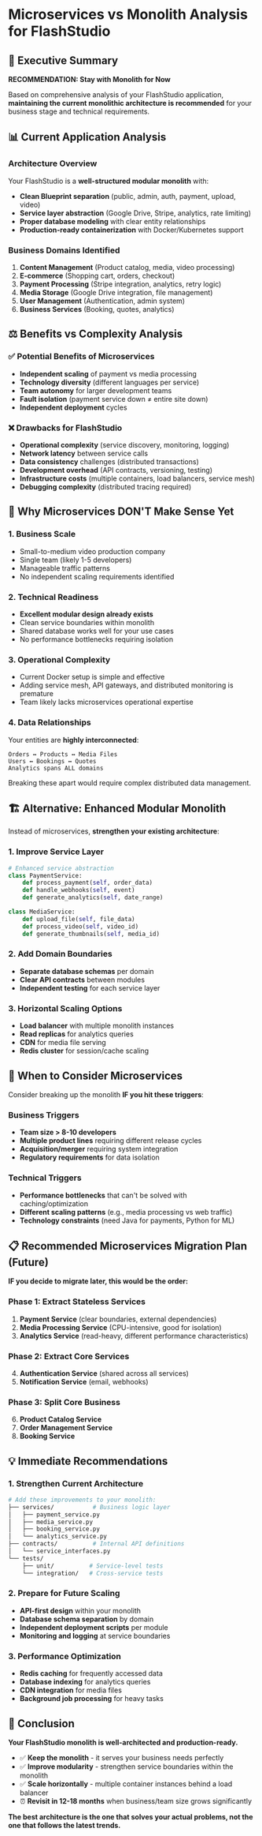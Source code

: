 # Microservices vs Monolith Analysis for FlashStudio

## 🎯 Executive Summary

**RECOMMENDATION: Stay with Monolith for Now**

Based on comprehensive analysis of your FlashStudio application, **maintaining the current monolithic architecture is recommended** for your business stage and technical requirements.

## 📊 Current Application Analysis

### Architecture Overview
Your FlashStudio is a **well-structured modular monolith** with:
- **Clean Blueprint separation** (public, admin, auth, payment, upload, video)
- **Service layer abstraction** (Google Drive, Stripe, analytics, rate limiting)
- **Proper database modeling** with clear entity relationships
- **Production-ready containerization** with Docker/Kubernetes support

### Business Domains Identified
1. **Content Management** (Product catalog, media, video processing)
2. **E-commerce** (Shopping cart, orders, checkout)
3. **Payment Processing** (Stripe integration, analytics, retry logic)
4. **Media Storage** (Google Drive integration, file management)
5. **User Management** (Authentication, admin system)
6. **Business Services** (Booking, quotes, analytics)

## ⚖️ Benefits vs Complexity Analysis

### ✅ Potential Benefits of Microservices
- **Independent scaling** of payment vs media processing
- **Technology diversity** (different languages per service)
- **Team autonomy** for larger development teams
- **Fault isolation** (payment service down ≠ entire site down)
- **Independent deployment** cycles

### ❌ Drawbacks for FlashStudio
- **Operational complexity** (service discovery, monitoring, logging)
- **Network latency** between service calls
- **Data consistency** challenges (distributed transactions)
- **Development overhead** (API contracts, versioning, testing)
- **Infrastructure costs** (multiple containers, load balancers, service mesh)
- **Debugging complexity** (distributed tracing required)

## 🚫 Why Microservices DON'T Make Sense Yet

### 1. **Business Scale**
- Small-to-medium video production company
- Single team (likely 1-5 developers)
- Manageable traffic patterns
- No independent scaling requirements identified

### 2. **Technical Readiness**
- **Excellent modular design already exists**
- Clean service boundaries within monolith
- Shared database works well for your use cases
- No performance bottlenecks requiring isolation

### 3. **Operational Complexity**
- Current Docker setup is simple and effective
- Adding service mesh, API gateways, and distributed monitoring is premature
- Team likely lacks microservices operational expertise

### 4. **Data Relationships**
Your entities are **highly interconnected**:
```
Orders ↔ Products ↔ Media Files
Users ↔ Bookings ↔ Quotes  
Analytics spans ALL domains
```
Breaking these apart would require complex distributed data management.

## 🏗️ Alternative: Enhanced Modular Monolith

Instead of microservices, **strengthen your existing architecture**:

### 1. **Improve Service Layer**
```python
# Enhanced service abstraction
class PaymentService:
    def process_payment(self, order_data)
    def handle_webhooks(self, event)
    def generate_analytics(self, date_range)

class MediaService:
    def upload_file(self, file_data)
    def process_video(self, video_id)
    def generate_thumbnails(self, media_id)
```

### 2. **Add Domain Boundaries**
- **Separate database schemas** per domain
- **Clear API contracts** between modules  
- **Independent testing** for each service layer

### 3. **Horizontal Scaling Options**
- **Load balancer** with multiple monolith instances
- **Read replicas** for analytics queries
- **CDN** for media file serving
- **Redis cluster** for session/cache scaling

## 🚀 When to Consider Microservices

Consider breaking up the monolith **IF you hit these triggers**:

### Business Triggers
- **Team size > 8-10 developers**
- **Multiple product lines** requiring different release cycles
- **Acquisition/merger** requiring system integration
- **Regulatory requirements** for data isolation

### Technical Triggers
- **Performance bottlenecks** that can't be solved with caching/optimization
- **Different scaling patterns** (e.g., media processing vs web traffic)
- **Technology constraints** (need Java for payments, Python for ML)

## 📋 Recommended Microservices Migration Plan (Future)

**IF you decide to migrate later, this would be the order:**

### Phase 1: Extract Stateless Services
1. **Payment Service** (clear boundaries, external dependencies)
2. **Media Processing Service** (CPU-intensive, good for isolation)
3. **Analytics Service** (read-heavy, different performance characteristics)

### Phase 2: Extract Core Services  
4. **Authentication Service** (shared across all services)
5. **Notification Service** (email, webhooks)

### Phase 3: Split Core Business
6. **Product Catalog Service**
7. **Order Management Service**
8. **Booking Service**

## 💡 Immediate Recommendations

### 1. **Strengthen Current Architecture**
```bash
# Add these improvements to your monolith:
├── services/           # Business logic layer
│   ├── payment_service.py
│   ├── media_service.py
│   ├── booking_service.py
│   └── analytics_service.py
├── contracts/          # Internal API definitions
│   └── service_interfaces.py
└── tests/
    ├── unit/          # Service-level tests
    └── integration/   # Cross-service tests
```

### 2. **Prepare for Future Scaling**
- **API-first design** within your monolith
- **Database schema separation** by domain
- **Independent deployment scripts** per module
- **Monitoring and logging** at service boundaries

### 3. **Performance Optimization**
- **Redis caching** for frequently accessed data
- **Database indexing** for analytics queries  
- **CDN integration** for media files
- **Background job processing** for heavy tasks

## 🎯 Conclusion

**Your FlashStudio monolith is well-architected and production-ready.** 

- ✅ **Keep the monolith** - it serves your business needs perfectly
- ✅ **Improve modularity** - strengthen service boundaries within the monolith
- ✅ **Scale horizontally** - multiple container instances behind a load balancer
- ⏰ **Revisit in 12-18 months** when business/team size grows significantly

**The best architecture is the one that solves your actual problems, not the one that follows the latest trends.**